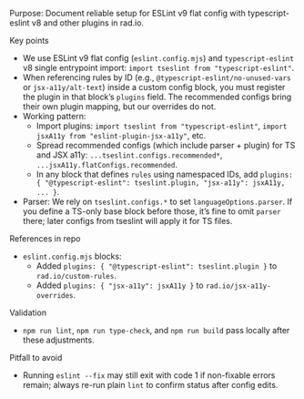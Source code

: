 Purpose: Document reliable setup for ESLint v9 flat config with typescript-eslint v8 and other plugins in rad.io.

Key points

- We use ESLint v9 flat config (`eslint.config.mjs`) and `typescript-eslint` v8 single entrypoint import: `import tseslint from "typescript-eslint"`.
- When referencing rules by ID (e.g., `@typescript-eslint/no-unused-vars` or `jsx-a11y/alt-text`) inside a custom config block, you must register the plugin in that block’s `plugins` field. The recommended configs bring their own plugin mapping, but our overrides do not.
- Working pattern:
  - Import plugins: `import tseslint from "typescript-eslint"`, `import jsxA11y from "eslint-plugin-jsx-a11y"`, etc.
  - Spread recommended configs (which include parser + plugin) for TS and JSX a11y: `...tseslint.configs.recommended*`, `...jsxA11y.flatConfigs.recommended`.
  - In any block that defines `rules` using namespaced IDs, add `plugins: { "@typescript-eslint": tseslint.plugin, "jsx-a11y": jsxA11y, ... }`.
- Parser: We rely on `tseslint.configs.*` to set `languageOptions.parser`. If you define a TS-only base block before those, it’s fine to omit `parser` there; later configs from tseslint will apply it for TS files.

References in repo

- `eslint.config.mjs` blocks:
  - Added `plugins: { "@typescript-eslint": tseslint.plugin }` to `rad.io/custom-rules`.
  - Added `plugins: { "jsx-a11y": jsxA11y }` to `rad.io/jsx-a11y-overrides`.

Validation

- `npm run lint`, `npm run type-check`, and `npm run build` pass locally after these adjustments.

Pitfall to avoid

- Running `eslint --fix` may still exit with code 1 if non-fixable errors remain; always re-run plain `lint` to confirm status after config edits.
